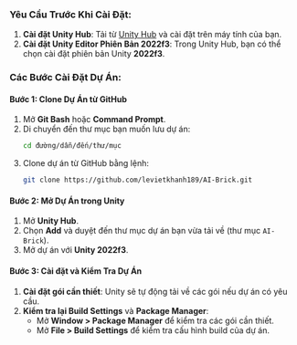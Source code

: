 ### Yêu Cầu Trước Khi Cài Đặt:
1. **Cài đặt Unity Hub**: Tải từ [Unity Hub](https://unity.com/download) và cài đặt trên máy tính của bạn.
2. **Cài đặt Unity Editor Phiên Bản 2022f3**: Trong Unity Hub, bạn có thể chọn cài đặt phiên bản Unity **2022f3**.

### Các Bước Cài Đặt Dự Án:

#### Bước 1: Clone Dự Án từ GitHub
1. Mở **Git Bash** hoặc **Command Prompt**.
2. Di chuyển đến thư mục bạn muốn lưu dự án:
   ```bash
   cd đường/dẫn/đến/thư/mục
   ```
3. Clone dự án từ GitHub bằng lệnh:
   ```bash
   git clone https://github.com/levietkhanh189/AI-Brick.git
   ```

#### Bước 2: Mở Dự Án trong Unity
1. Mở **Unity Hub**.
2. Chọn **Add** và duyệt đến thư mục dự án bạn vừa tải về (thư mục `AI-Brick`).
3. Mở dự án với **Unity 2022f3**.

#### Bước 3: Cài đặt và Kiểm Tra Dự Án
1. **Cài đặt gói cần thiết**: Unity sẽ tự động tải về các gói nếu dự án có yêu cầu.
2. **Kiểm tra lại Build Settings** và **Package Manager**:
   - Mở **Window > Package Manager** để kiểm tra các gói cần thiết.
   - Mở **File > Build Settings** để kiểm tra cấu hình build của dự án.
